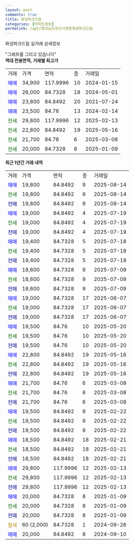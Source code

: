 ```yaml
---
layout: post
comments: true
title: 화성파크드림
categories: [아파트정보]
permalink: /apt/경상남도양산시명동화성파크드림
---
```


화성파크드림 실거래 상세정보

<script type="text/javascript">
  google.charts.load('current', {'packages':['line', 'corechart']});
  google.charts.setOnLoadCallback(drawChart);

  function drawChart() {
    var data = new google.visualization.DataTable();
    data.addColumn('date', '거래일');
    data.addColumn('number', "매매");
    data.addColumn('number', "전세");
    data.addColumn('number', "전매");

    data.addRows([[new Date(Date.parse("2025-08-14")), 19800, null, null], [new Date(Date.parse("2025-08-14")), null, 19800, null], [new Date(Date.parse("2025-08-14")), null, null, 19800], [new Date(Date.parse("2025-07-19")), 19000, null, null], [new Date(Date.parse("2025-07-19")), null, 19000, null], [new Date(Date.parse("2025-07-19")), null, null, 19000], [new Date(Date.parse("2025-07-18")), 19400, null, null], [new Date(Date.parse("2025-07-18")), null, 19400, null], [new Date(Date.parse("2025-07-18")), null, null, 19400], [new Date(Date.parse("2025-07-09")), 18600, null, null], [new Date(Date.parse("2025-07-09")), null, 18600, null], [new Date(Date.parse("2025-07-09")), null, null, 18600], [new Date(Date.parse("2025-06-07")), 19000, null, null], [new Date(Date.parse("2025-06-07")), null, 19000, null], [new Date(Date.parse("2025-06-07")), null, null, 19000], [new Date(Date.parse("2025-05-20")), 19500, null, null], [new Date(Date.parse("2025-05-20")), null, 19500, null], [new Date(Date.parse("2025-05-20")), null, null, 19500], [new Date(Date.parse("2025-05-16")), 22800, null, null], [new Date(Date.parse("2025-05-16")), null, 22800, null], [new Date(Date.parse("2025-05-16")), null, null, 22800], [new Date(Date.parse("2025-03-08")), 21700, null, null], [new Date(Date.parse("2025-03-08")), null, 21700, null], [new Date(Date.parse("2025-03-08")), null, null, 21700], [new Date(Date.parse("2025-02-22")), 19500, null, null], [new Date(Date.parse("2025-02-22")), null, 19500, null], [new Date(Date.parse("2025-02-22")), null, null, 19500], [new Date(Date.parse("2025-02-21")), 18500, null, null], [new Date(Date.parse("2025-02-21")), null, 18500, null], [new Date(Date.parse("2025-02-21")), null, null, 18500], [new Date(Date.parse("2025-02-13")), 29800, null, null], [new Date(Date.parse("2025-02-13")), null, 29800, null], [new Date(Date.parse("2025-02-13")), null, null, 29800], [new Date(Date.parse("2025-01-09")), 20000, null, null], [new Date(Date.parse("2025-01-09")), null, 20000, null], [new Date(Date.parse("2025-01-09")), null, null, 20000], [new Date(Date.parse("2024-09-26")), null, null, null], [new Date(Date.parse("2024-09-10")), 20000, null, null]]);

    var options = {
      hAxis: {
        format: 'yyyy/MM/dd'
      },    
      lineWidth: 0,
      pointsVisible: true,    
      title: '최근 1년간 유형별 실거래가 분포',
      legend: { position: 'bottom' }
    };

    var formatter = new google.visualization.NumberFormat({pattern:'###,###'} );
    formatter.format(data, 1);
    formatter.format(data, 2);
    
    setTimeout(function() {
        var chart = new google.visualization.LineChart(document.getElementById('columnchart_material'));
        chart.draw(data, (options));
        document.getElementById('loading').style.display = 'none';
    }, 200);
  }
</script>


<div id="loading" style="z-index:20; display: block; margin-left: 0px">"그래프를 그리고 있습니다"</div>
<div id="columnchart_material" style="width: 95%; margin-left: 0px; display: block"></div>
<!-- contents start -->
<b>역대 전용면적, 거래별 최고가</b>
<table class="sortable">
    <tr>
      <td>거래</td>
      <td>가격</td>
      <td>면적</td>
      <td>층</td>
      <td>거래일</td>
    </tr>
        <tr>
          <td><a style="color: blue">매매</a></td>
          <td>34,900</td>
          <td>117.9996</td>
          <td>10</td>
          <td>2024-01-15</td>
        </tr>            <tr>
          <td><a style="color: blue">매매</a></td>
          <td>26,000</td>
          <td>84.7328</td>
          <td>18</td>
          <td>2024-05-01</td>
        </tr>            <tr>
          <td><a style="color: blue">매매</a></td>
          <td>23,800</td>
          <td>84.8492</td>
          <td>20</td>
          <td>2021-07-24</td>
        </tr>            <tr>
          <td><a style="color: blue">매매</a></td>
          <td>23,500</td>
          <td>84.76</td>
          <td>13</td>
          <td>2024-02-14</td>
        </tr>        
        <tr>
              <td><a style="color: darkgreen">전세</a></td>
              <td>29,800</td>
              <td>117.9996</td>
              <td>12</td>
              <td>2025-02-13</td>
            </tr>            <tr>
              <td><a style="color: darkgreen">전세</a></td>
              <td>22,800</td>
              <td>84.8492</td>
              <td>19</td>
              <td>2025-05-16</td>
            </tr>            <tr>
              <td><a style="color: darkgreen">전세</a></td>
              <td>21,700</td>
              <td>84.76</td>
              <td>6</td>
              <td>2025-03-08</td>
            </tr>            <tr>
              <td><a style="color: darkgreen">전세</a></td>
              <td>20,000</td>
              <td>84.7328</td>
              <td>8</td>
              <td>2025-01-09</td>
            </tr>        
    
</table>

<b>최근 1년간 거래 내역</b>

<table class="sortable">
    <tr>
      <td>거래</td>
      <td>가격</td>
      <td>면적</td>
      <td>층</td>
      <td>거래일</td>
    </tr>
    <tr>
      <td><a style="color: blue">매매</a></td>
      <td>19,800</td>
      <td>84.8492</td>
      <td>9</td>
      <td>2025-08-14</td>
    </tr>          <tr>
      <td><a style="color: darkgreen">전세</a></td>
      <td>19,800</td>
      <td>84.8492</td>
      <td>9</td>
      <td>2025-08-14</td>
    </tr>          <tr>
      <td><a style="color: darkblue">전매</a></td>
      <td>19,800</td>
      <td>84.8492</td>
      <td>9</td>
      <td>2025-08-14</td>
    </tr>          <tr>
      <td><a style="color: blue">매매</a></td>
      <td>19,000</td>
      <td>84.8492</td>
      <td>4</td>
      <td>2025-07-19</td>
    </tr>          <tr>
      <td><a style="color: darkgreen">전세</a></td>
      <td>19,000</td>
      <td>84.8492</td>
      <td>4</td>
      <td>2025-07-19</td>
    </tr>          <tr>
      <td><a style="color: darkblue">전매</a></td>
      <td>19,000</td>
      <td>84.8492</td>
      <td>4</td>
      <td>2025-07-19</td>
    </tr>          <tr>
      <td><a style="color: blue">매매</a></td>
      <td>19,400</td>
      <td>84.7328</td>
      <td>5</td>
      <td>2025-07-18</td>
    </tr>          <tr>
      <td><a style="color: darkgreen">전세</a></td>
      <td>19,400</td>
      <td>84.7328</td>
      <td>5</td>
      <td>2025-07-18</td>
    </tr>          <tr>
      <td><a style="color: darkblue">전매</a></td>
      <td>19,400</td>
      <td>84.7328</td>
      <td>5</td>
      <td>2025-07-18</td>
    </tr>          <tr>
      <td><a style="color: blue">매매</a></td>
      <td>18,600</td>
      <td>84.7328</td>
      <td>9</td>
      <td>2025-07-09</td>
    </tr>          <tr>
      <td><a style="color: darkgreen">전세</a></td>
      <td>18,600</td>
      <td>84.7328</td>
      <td>9</td>
      <td>2025-07-09</td>
    </tr>          <tr>
      <td><a style="color: darkblue">전매</a></td>
      <td>18,600</td>
      <td>84.7328</td>
      <td>9</td>
      <td>2025-07-09</td>
    </tr>          <tr>
      <td><a style="color: blue">매매</a></td>
      <td>19,000</td>
      <td>84.7328</td>
      <td>17</td>
      <td>2025-06-07</td>
    </tr>          <tr>
      <td><a style="color: darkgreen">전세</a></td>
      <td>19,000</td>
      <td>84.7328</td>
      <td>17</td>
      <td>2025-06-07</td>
    </tr>          <tr>
      <td><a style="color: darkblue">전매</a></td>
      <td>19,000</td>
      <td>84.7328</td>
      <td>17</td>
      <td>2025-06-07</td>
    </tr>          <tr>
      <td><a style="color: blue">매매</a></td>
      <td>19,500</td>
      <td>84.76</td>
      <td>10</td>
      <td>2025-05-20</td>
    </tr>          <tr>
      <td><a style="color: darkgreen">전세</a></td>
      <td>19,500</td>
      <td>84.76</td>
      <td>10</td>
      <td>2025-05-20</td>
    </tr>          <tr>
      <td><a style="color: darkblue">전매</a></td>
      <td>19,500</td>
      <td>84.76</td>
      <td>10</td>
      <td>2025-05-20</td>
    </tr>          <tr>
      <td><a style="color: blue">매매</a></td>
      <td>22,800</td>
      <td>84.8492</td>
      <td>19</td>
      <td>2025-05-16</td>
    </tr>          <tr>
      <td><a style="color: darkgreen">전세</a></td>
      <td>22,800</td>
      <td>84.8492</td>
      <td>19</td>
      <td>2025-05-16</td>
    </tr>          <tr>
      <td><a style="color: darkblue">전매</a></td>
      <td>22,800</td>
      <td>84.8492</td>
      <td>19</td>
      <td>2025-05-16</td>
    </tr>          <tr>
      <td><a style="color: blue">매매</a></td>
      <td>21,700</td>
      <td>84.76</td>
      <td>6</td>
      <td>2025-03-08</td>
    </tr>          <tr>
      <td><a style="color: darkgreen">전세</a></td>
      <td>21,700</td>
      <td>84.76</td>
      <td>6</td>
      <td>2025-03-08</td>
    </tr>          <tr>
      <td><a style="color: darkblue">전매</a></td>
      <td>21,700</td>
      <td>84.76</td>
      <td>6</td>
      <td>2025-03-08</td>
    </tr>          <tr>
      <td><a style="color: blue">매매</a></td>
      <td>19,500</td>
      <td>84.8492</td>
      <td>9</td>
      <td>2025-02-22</td>
    </tr>          <tr>
      <td><a style="color: darkgreen">전세</a></td>
      <td>19,500</td>
      <td>84.8492</td>
      <td>9</td>
      <td>2025-02-22</td>
    </tr>          <tr>
      <td><a style="color: darkblue">전매</a></td>
      <td>19,500</td>
      <td>84.8492</td>
      <td>9</td>
      <td>2025-02-22</td>
    </tr>          <tr>
      <td><a style="color: blue">매매</a></td>
      <td>18,500</td>
      <td>84.8492</td>
      <td>18</td>
      <td>2025-02-21</td>
    </tr>          <tr>
      <td><a style="color: darkgreen">전세</a></td>
      <td>18,500</td>
      <td>84.8492</td>
      <td>18</td>
      <td>2025-02-21</td>
    </tr>          <tr>
      <td><a style="color: darkblue">전매</a></td>
      <td>18,500</td>
      <td>84.8492</td>
      <td>18</td>
      <td>2025-02-21</td>
    </tr>          <tr>
      <td><a style="color: blue">매매</a></td>
      <td>29,800</td>
      <td>117.9996</td>
      <td>12</td>
      <td>2025-02-13</td>
    </tr>          <tr>
      <td><a style="color: darkgreen">전세</a></td>
      <td>29,800</td>
      <td>117.9996</td>
      <td>12</td>
      <td>2025-02-13</td>
    </tr>          <tr>
      <td><a style="color: darkblue">전매</a></td>
      <td>29,800</td>
      <td>117.9996</td>
      <td>12</td>
      <td>2025-02-13</td>
    </tr>          <tr>
      <td><a style="color: blue">매매</a></td>
      <td>20,000</td>
      <td>84.7328</td>
      <td>8</td>
      <td>2025-01-09</td>
    </tr>          <tr>
      <td><a style="color: darkgreen">전세</a></td>
      <td>20,000</td>
      <td>84.7328</td>
      <td>8</td>
      <td>2025-01-09</td>
    </tr>          <tr>
      <td><a style="color: darkblue">전매</a></td>
      <td>20,000</td>
      <td>84.7328</td>
      <td>8</td>
      <td>2025-01-09</td>
    </tr>          <tr>
      <td><a style="color: darkgoldenrod">월세</a></td>
      <td>60 (2,000)</td>
      <td>84.7328</td>
      <td>1</td>
      <td>2024-09-26</td>
    </tr>          <tr>
      <td><a style="color: blue">매매</a></td>
      <td>20,000</td>
      <td>84.8492</td>
      <td>8</td>
      <td>2024-09-10</td>
    </tr>      </table>
<!-- contents end -->    

